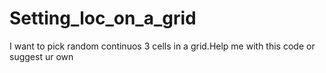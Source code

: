 # Setting_loc_on_a_grid
I want to pick random continuos 3 cells in a grid.Help me with this code or suggest ur own
